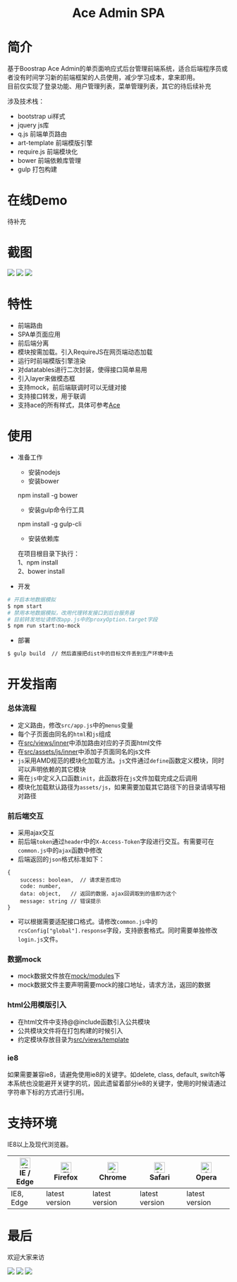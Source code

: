 <h1 align="center">Ace Admin SPA</h1>

# 简介

基于Boostrap Ace Admin的单页面响应式后台管理前端系统，适合后端程序员或者没有时间学习新的前端框架的人员使用，减少学习成本，拿来即用。<br/>
目前仅实现了登录功能、用户管理列表，菜单管理列表，其它的待后续补充<br/>

涉及技术栈：
- bootstrap ui样式
- jquery js库
- q.js 前端单页路由
- art-template 前端模版引擎
- require.js 前端模块化
- bower 前端依赖库管理
- gulp 打包构建

# 在线Demo
待补充

# 截图
![](https://s2.ax1x.com/2019/11/02/KL0buT.png)
![](https://s2.ax1x.com/2019/11/02/KOpGT0.png)
![](https://s2.ax1x.com/2019/11/02/KOplOs.png)

# 特性
- 前端路由
- SPA单页面应用
- 前后端分离
- 模块按需加载。引入RequireJS在网页端动态加载
- 运行时前端模版引擎渲染
- 对datatables进行二次封装，使得接口简单易用
- 引入layer来做模态框
- 支持mock，前后端联调时可以无缝对接
- 支持接口转发，用于联调
- 支持ace的所有样式，具体可参考[Ace](http://ace.jeka.by/)

# 使用
- 准备工作
    - 安装nodejs
    - 安装bower
    
    npm install -g bower
    - 安装gulp命令行工具
    
    npm install -g gulp-cli
    - 安装依赖库
    
    在项目根目录下执行：<br/>
    1、npm install<br/>
    2、bower install
- 开发
```bash
# 开启本地数据模拟
$ npm start
# 禁用本地数据模拟，改用代理转发接口到后台服务器
# 目前转发地址请修改app.js中的proxyOption.target字段
$ npm run start:no-mock
```

- 部署
```bash
$ gulp build  // 然后直接把dist中的目标文件丢到生产环境中去
```


# 开发指南
### 总体流程
- 定义路由，修改`src/app.js`中的`menus`变量
- 每个子页面由同名的`html`和`js`组成
- 在[src/views/inner](src/views/inner)中添加路由对应的子页面html文件
- 在[src/assets/js/inner](src/assets/js/inner)中添加子页面同名的js文件
- `js`采用AMD规范的模块化加载方法。`js`文件通过`define`函数定义模块，同时可以声明依赖的其它模块
- 需在`js`中定义入口函数`init`，此函数将在`js`文件加载完成之后调用
- 模块化加载默认路径为`assets/js`，如果需要加载其它路径下的目录请填写相对路径

### 前后端交互
- 采用ajax交互
- 前后端`token`通过`header`中的`X-Access-Token`字段进行交互。有需要可在`common.js`中的`ajax`函数中修改
- 后端返回的`json`格式标准如下：
```
{
    success: boolean,  // 请求是否成功
    code: number,
    data: object,   // 返回的数据，ajax回调取到的值即为这个
    message: string // 错误提示
}
```
- 可以根据需要适配接口格式。请修改`common.js`中的`rcsConfig["global"].response`字段，支持嵌套格式。同时需要单独修改`login.js`文件。

### 数据mock
- mock数据文件放在[mock/modules](mock/modules)下
- mock数据文件主要声明需要mock的接口地址，请求方法，返回的数据

### html公用模版引入
- 在html文件中支持@@include函数引入公共模块
- 公共模块文件将在打包构建的时候引入
- 约定模块存放目录为[src/views/template](src/views/template)

### ie8
如果需要兼容ie8，请避免使用ie8的关键字。如delete, class, default, switch等<br/>
本系统也没能避开关键字的坑，因此遗留着部分ie8的关键字，使用的时候请通过字符串下标的方式进行引用。

# 支持环境

IE8以上及现代浏览器。

| [<img src="https://raw.githubusercontent.com/alrra/browser-logos/master/src/edge/edge_48x48.png" alt="IE / Edge" width="24px" height="24px" />](http://godban.github.io/browsers-support-badges/)</br>IE / Edge | [<img src="https://raw.githubusercontent.com/alrra/browser-logos/master/src/firefox/firefox_48x48.png" alt="Firefox" width="24px" height="24px" />](http://godban.github.io/browsers-support-badges/)</br>Firefox | [<img src="https://raw.githubusercontent.com/alrra/browser-logos/master/src/chrome/chrome_48x48.png" alt="Chrome" width="24px" height="24px" />](http://godban.github.io/browsers-support-badges/)</br>Chrome | [<img src="https://raw.githubusercontent.com/alrra/browser-logos/master/src/safari/safari_48x48.png" alt="Safari" width="24px" height="24px" />](http://godban.github.io/browsers-support-badges/)</br>Safari | [<img src="https://raw.githubusercontent.com/alrra/browser-logos/master/src/opera/opera_48x48.png" alt="Opera" width="24px" height="24px" />](http://godban.github.io/browsers-support-badges/)</br>Opera |
| --- | --- | --- | --- | --- |
| IE8, Edge | latest version | latest version | latest version | latest version |

# 最后

欢迎大家来访

[![](https://img.shields.io/badge/%E7%AE%80-%40Jkanon-orange)](https://www.jianshu.com/u/53671b43e905) [![](https://img.shields.io/badge/%E7%A0%81%E4%BA%91-@Jkanon-C5212A)](https://gitee.com/Jkanon) [![](https://img.shields.io/badge/Github-@Jkanon-25292E.svg)](https://github.com/Jkanon)
